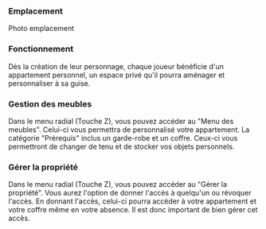### Emplacement
Photo emplacement

### Fonctionnement 

Dès la création de leur personnage, chaque joueur bénéficie d'un appartement personnel, un espace privé qu'il pourra aménager et personnaliser à sa guise. 

### Gestion des meubles
Dans le menu radial (Touche Z), vous pouvez accéder au "Menu des meubles". Celui-ci vous permettra de personnalisé votre appartement. La catégorie "Prérequis" inclus un garde-robe et un coffre. Ceux-ci vous permettront de changer de tenu et de stocker vos objets personnels. 

### Gérer la propriété
Dans le menu radial (Touche Z), vous pouvez accéder au "Gérer la propriété". Vous aurez l'option de donner l'accès à quelqu'un ou révoquer l'accès. En donnant l'accès, celui-ci pourra accéder à votre appartement et votre coffre même en votre absence. Il est donc important de bien gérer cet accès. 
